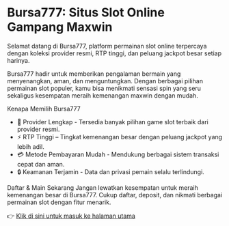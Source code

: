 # Bursa777: Situs Slot Online Gampang Maxwin

Selamat datang di Bursa777, platform permainan slot online terpercaya dengan koleksi provider resmi, RTP tinggi, dan peluang jackpot besar setiap harinya.  

Bursa777 hadir untuk memberikan pengalaman bermain yang menyenangkan, aman, dan menguntungkan. Dengan berbagai pilihan permainan slot populer, kamu bisa menikmati sensasi spin yang seru sekaligus kesempatan meraih kemenangan maxwin dengan mudah.  

Kenapa Memilih Bursa777
- 🎰 Provider Lengkap - Tersedia banyak pilihan game slot terbaik dari provider resmi.  
- ⚡ RTP Tinggi – Tingkat kemenangan besar dengan peluang jackpot yang lebih adil.  
- 💳 Metode Pembayaran Mudah - Mendukung berbagai sistem transaksi cepat dan aman.  
- 🔒 Keamanan Terjamin - Data dan privasi pemain selalu terlindungi.  

Daftar & Main Sekarang
Jangan lewatkan kesempatan untuk meraih kemenangan besar di Bursa777. Cukup daftar, deposit, dan nikmati berbagai permainan slot dengan fitur menarik.  

👉 [Klik di sini untuk masuk ke halaman utama](bursa777.html)
